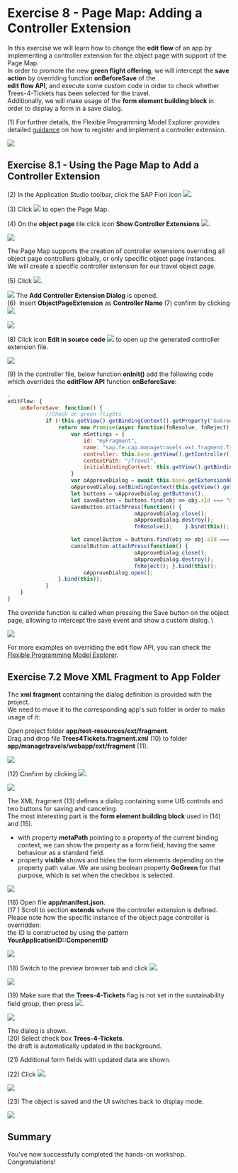 # Exercise 8 - Page Map: Adding a Controller Extension

In this exercise we will learn how to change the **edit flow** of an app by implementing a controller extension for the object page with support of the Page Map.\
In order to promote the new **green flight offering**, we will intercept the **save action** by overriding function **onBeforeSave** of the\
**edit flow API**, and execute some custom code in order to check whether Trees-4-Tickets has been selected for the travel.\
Additionally, we will make usage of the **form element building block** in order to display a form in a save dialog.

(1) For further details, the Flexible Programming Model Explorer provides detailed [guidance](https://ui5.sap.com/test-resources/sap/fe/core/fpmExplorer/index.html#/controllerExtensions/controllerExtensionsOverview/guidanceControllerExtensions) on how to register and implement a controller extension.

![](./images/image1.png)

## Exercise 8.1 - Using the Page Map to Add a Controller Extension

(2) In the Application Studio toolbar, click the SAP Fiori icon ![](./images/image4.png).

(3) Click ![](./images/image5.png) to open the Page Map.

(4) On the **object page** tile click icon **Show Controller Extensions** ![](./images/image6.png).

![](./images/image3.png)

The Page Map supports the creation of controller extensions overriding all object page controllers globally, or only specific object page instances.\
We will create a specific controller extension for our travel object page.

(5) Click ![](./images/image8.png).

![](./images/image7.png)
The **Add Controller Extension Dialog** is opened.\
(6)  Insert **ObjectPageExtension** as **Controller Name** 
(7) confirm by clicking ![](./images/image10.png).

![](./images/image9.png)

(8) Click icon **Edit in source code** ![](./images/image12.png) to open up the generated controller extension file.

![](./images/image11.png)

(9) In the controller file, below function **onInit()** add the following code which overrides the **editFlow API** function **onBeforeSave**:

```js
,
editFlow: {
	onBeforeSave: function() {
			//Check on green flights
			if (!this.getView().getBindingContext().getProperty('GoGreen')){                        	
				return new Promise(async function(fnResolve, fnReject) {
					var mSettings = {
						id: "myFragment",
						name: "sap.fe.cap.managetravels.ext.fragment.Trees4Tickets",
						controller: this.base.getView().getController(),
						contextPath: "/Travel",
						initialBindingContext: this.getView().getBindingContext()
					}
					var oApproveDialog = await this.base.getExtensionAPI().loadFragment(mSettings);
					oApproveDialog.setBindingContext(this.getView().getBindingContext());
					let buttons = oApproveDialog.getButtons();
					let saveButton = buttons.find(obj => obj.sId === "myFragment--Save");
					saveButton.attachPress(function() {
										oApproveDialog.close();
										oApproveDialog.destroy();										
										fnResolve();	}.bind(this));

					let cancelButton = buttons.find(obj => obj.sId === "myFragment--Cancel");
					cancelButton.attachPress(function() {
										oApproveDialog.close();	
										oApproveDialog.destroy();									
										fnReject();	}.bind(this));
						oApproveDialog.open();
				}.bind(this));
			}						
	}
}
```


The override function is called when pressing the Save button on the object page, allowing to intercept the save event and show a custom dialog. \

![](./images/image13.png)

For more examples on overriding the edit flow API, you can check the [Flexible Programming Model Explorer](https://sapui5.hana.ondemand.com/test-resources/sap/fe/core/fpmExplorer/index.html#/controllerExtensions/controllerExtensionsOverview/basicExtensibility).

## Exercise 7.2 Move XML Fragment to App Folder

The **xml fragment** containing the dialog definition is provided with the project.\
We need to move it to the corresponding app's sub folder in order to make usage of it:

Open project folder **app/test-resources/ext/fragment**.\
Drag and drop file **Trees4Tickets.fragment.xml** (10) to folder **app/managetravels/webapp/ext/fragment** (11).

![](./images/image14.png)

(12) Confirm by clicking ![](./images/image17.png).

![](./images/image16.png)

The XML fragment (13) defines a dialog containing some UI5 controls and two buttons for saving and canceling.\
The most interesting part is the **form element building block** used in (14) and (15).

- with property **metaPath** pointing to a property of the current binding context, we can show the property as a form field, having the same behaviour as a standard field.
- property **visible** shows and hides the form elements depending on the property path value. We are using boolean property **GoGreen** for that purpose, which is set when the checkbox is selected.

![](./images/image18.png)

(16) Open file **app/manifest.json**.\
(17 ) Scroll to section **extends** where the controller extension is defined.\
Please note how the specific instance of the object page controller is overridden:\
the ID is constructed by using the pattern **YourApplicationID::ComponentID**

![](./images/image19.png)

(18) Switch to the preview browser tab and click ![](./images/image21.png).

![](./images/image20.png)

(19) Make sure that the **Trees-4-Tickets** flag is not set in the sustainability field group, then press ![](./images/image23.png).

![](./images/image22.png)

The dialog is shown.\
(20) Select check box **Trees-4-Tickets**.\
the draft is automatically updated in the background.

(21) Additional form fields with updated data are shown.

(22) Click ![](./images/image27.png).

![](./images/image24.png)

(23) The object is saved and the UI switches back to display mode.

![](./images/image28.png)


## Summary

You've now successfully completed the hands-on workshop. Congratulations!
